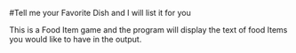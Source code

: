 #Tell me your Favorite Dish and I will list it for you 

This is a Food Item game and the program will display the text of food Items you would like to have in the output.
